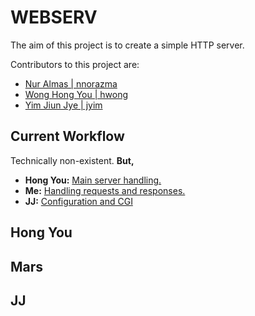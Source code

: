 # WEBSERV
The aim of this project is to create a simple HTTP server.

Contributors to this project are: 
* [Nur Almas | nnorazma](https://github.com/M4rrs)
* [Wong Hong You | hwong](https://github.com/thewongwaae)
* [Yim Jiun Jye | jyim](https://github.com/SkyHearts)

## Current Workflow
Technically non-existent. **But,**
* **Hong You:** [Main server handling.](#hong-you)
* **Me:** [Handling requests and responses.](#mars)
* **JJ:** [Configuration and CGI](#jj)

## Hong You

## Mars

## JJ